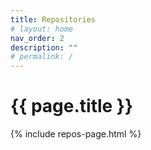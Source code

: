 ```yaml
---
title: Repositories
# layout: home
nav_order: 2
description: ""
# permalink: /
---
```


# {{ page.title }}

{% include repos-page.html %}